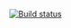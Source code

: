 [![Build status](https://ci.appveyor.com/api/projects/status/i3581tecqory8s1q/branch/main?svg=true)](https://ci.appveyor.com/project/Boytsov-Dmitry/domrandom-and-hummer/branch/main)
